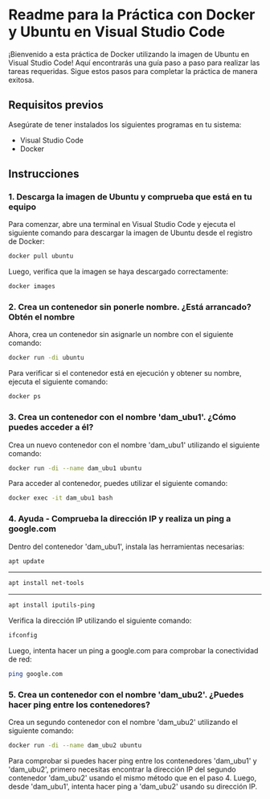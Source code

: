 # Readme para la Práctica con Docker y Ubuntu en Visual Studio Code

¡Bienvenido a esta práctica de Docker utilizando la imagen de Ubuntu en Visual Studio Code! Aquí encontrarás una guía paso a paso para realizar las tareas requeridas. Sigue estos pasos para completar la práctica de manera exitosa.

## Requisitos previos
Asegúrate de tener instalados los siguientes programas en tu sistema:
- Visual Studio Code
- Docker

## Instrucciones

### 1. Descarga la imagen de Ubuntu y comprueba que está en tu equipo

Para comenzar, abre una terminal en Visual Studio Code y ejecuta el siguiente comando para descargar la imagen de Ubuntu desde el registro de Docker:

```bash
docker pull ubuntu
```

Luego, verifica que la imagen se haya descargado correctamente:

```bash
docker images
```
### 2. Crea un contenedor sin ponerle nombre. ¿Está arrancado? Obtén el nombre

Ahora, crea un contenedor sin asignarle un nombre con el siguiente comando:

```bash
docker run -di ubuntu 
```

Para verificar si el contenedor está en ejecución y obtener su nombre, ejecuta el siguiente comando:

```bash
docker ps
```

### 3. Crea un contenedor con el nombre 'dam_ubu1'. ¿Cómo puedes acceder a él?

Crea un nuevo contenedor con el nombre 'dam_ubu1' utilizando el siguiente comando:

```bash
docker run -di --name dam_ubu1 ubuntu
```

Para acceder al contenedor, puedes utilizar el siguiente comando:

```bash
docker exec -it dam_ubu1 bash
```

### 4. Ayuda - Comprueba la dirección IP y realiza un ping a google.com

Dentro del contenedor 'dam_ubu1', instala las herramientas necesarias:

```bash
apt update
```
---
```bash
apt install net-tools
```
---
```bash
apt install iputils-ping
```

Verifica la dirección IP utilizando el siguiente comando:

```bash
ifconfig
```

Luego, intenta hacer un ping a google.com para comprobar la conectividad de red:

```bash
ping google.com
```

### 5. Crea un contenedor con el nombre 'dam_ubu2'. ¿Puedes hacer ping entre los contenedores?

Crea un segundo contenedor con el nombre 'dam_ubu2' utilizando el siguiente comando:

```bash
docker run -di --name dam_ubu2 ubuntu 
```

Para comprobar si puedes hacer ping entre los contenedores 'dam_ubu1' y 'dam_ubu2', primero necesitas encontrar la dirección IP del segundo contenedor 'dam_ubu2' usando el mismo método que en el paso 4. Luego, desde 'dam_ubu1', intenta hacer ping a 'dam_ubu2' usando su dirección IP.

